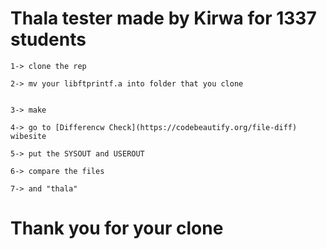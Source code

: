 # Thala tester made by Kirwa for 1337 students
```
1-> clone the rep
```
```
2-> mv your libftprintf.a into folder that you clone
```
```

3-> make
```
```
4-> go to [Differencw Check](https://codebeautify.org/file-diff) wibesite
```
```
5-> put the SYSOUT and USEROUT
```
```
6-> compare the files
```
```
7-> and "thala"
```

# Thank you for your clone
